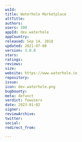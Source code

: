 ```yaml
---
wsId: 
title: Waterhole Marketplace
altTitle: 
authors: 
users: 100
appId: dev.waterhole
appCountry: 
released: Sep 14, 2018
updated: 2021-07-08
version: 3.0.0
stars: 
ratings: 
reviews: 
size: 
website: https://www.waterhole.io
repository: 
issue: 
icon: dev.waterhole.png
bugbounty: 
meta: defunct
verdict: fewusers
date: 2023-01-02
signer: 
reviewArchive: 
twitter: 
social: 
redirect_from: 

---
```


